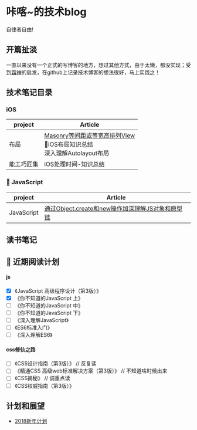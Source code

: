 # 咔喀~的技术blog

自律者自由!

## 开篇扯淡
一直以来没有一个正式的写博客的地方，想过其他方式，由于太懒，都没实现；受到[霜神](https://github.com/halfrost/Halfrost-Field)的启发，在github上记录技术博客的想法很好，马上实践之！

##  技术笔记目录

### iOS

| project | Article |
| --- | --- |
| 布局 | [Masonry等间距或等宽高排列View](https://github.com/zengfxios/kaka-blog/blob/master/notes/iOS/%E5%B8%83%E5%B1%80/Masonry%E7%AD%89%E9%97%B4%E8%B7%9D%E6%88%96%E7%AD%89%E5%AE%BD%E9%AB%98%E6%8E%92%E5%88%97View.md)    <br/> 🌟iOS布局知识总结<br/> 深入理解Autolayout布局 |
| 能工巧匠集 | iOS处理时间-知识总结 | 

### 👀 JavaScript

| project | Article |
| --- | --- |
| JavaScript | [通过Object.create和new操作加深理解JS对象和原型链](https://github.com/zengfxios/kaka-blog/blob/master/notes/JavaScript/%E9%80%9A%E8%BF%87Object.create%E5%92%8Cnew%E6%93%8D%E4%BD%9C%E5%8A%A0%E6%B7%B1%E7%90%86%E8%A7%A3JS%E5%AF%B9%E8%B1%A1%E5%92%8C%E5%8E%9F%E5%9E%8B%E9%93%BE.md) |



## 读书笔记

## 📖 近期阅读计划
#### js
* [x] 《JavaScript 高级程序设计（第3版）》
* [x] 《你不知道的JavaScript 上》
* [ ] 《你不知道的JavaScript 中》
* [ ] 《你不知道的JavaScript 下》
* [ ] 《深入理解JavaScript》
* [ ] 《ES6标准入门》 
* [ ] 《深入理解ES6》

#### css修仙之路
* [ ] 《CSS设计指南（第3版）》 // 反复读
* [ ] 《精通CSS 高级web标准解决方案（第3版）》 // 不知道啥时候出来
* [ ] 《CSS揭秘》 // 调重点读
* [ ] 《CSS权威指南（第3版）》

## 计划和展望
* [2018新年计划](https://github.com/zengfxios/kaka-blog/blob/master/%E8%A7%84%E5%88%92%E5%92%8C%E5%B1%95%E6%9C%9B/2018%E6%96%B0%E5%B9%B4%E8%AE%A1%E5%88%92.md)





